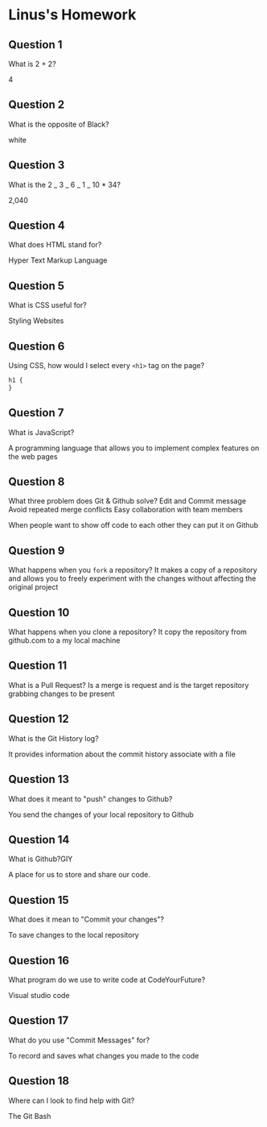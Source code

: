 # Linus's Homework

## Question 1

What is 2 + 2?

4

## Question 2

What is the opposite of Black?

white

## Question 3

What is the 2 _ 3 _ 6 _ 1 _ 10 \* 34?

2,040

## Question 4

What does HTML stand for?

Hyper Text Markup Language

## Question 5

What is CSS useful for?

Styling Websites

## Question 6

Using CSS, how would I select every `<h1>` tag on the page?

```css
h1 {
}
```

## Question 7

What is JavaScript?

A programming language that allows you to implement complex features on the web pages

## Question 8

What three problem does Git & Github solve?
Edit and Commit message
Avoid repeated merge conflicts
Easy collaboration with team members

When people want to show off code to each other they can put it on Github

## Question 9

What happens when you `fork` a repository?
It makes a copy of a repository and allows you to freely experiment with the changes without affecting the original project

## Question 10

What happens when you clone a repository?
It copy the repository from github.com to a my local machine

## Question 11

What is a Pull Request?
Is a merge is request and is the target repository grabbing changes to be present

## Question 12

What is the Git History log?

It provides information about the commit history associate with a file

## Question 13

What does it meant to "push" changes to Github?

You send the changes of your local repository to Github

## Question 14

What is Github?GIY

A place for us to store and share our code.

## Question 15

What does it mean to "Commit your changes"?

To save changes to the local repository

## Question 16

What program do we use to write code at CodeYourFuture?

Visual studio code

## Question 17

What do you use "Commit Messages" for?

To record and saves what changes you made to the code

## Question 18

Where can I look to find help with Git?

The Git Bash
